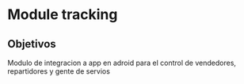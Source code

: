 # Module tracking

## Objetivos
Modulo de integracion a app en adroid para el control de vendedores, repartidores y gente de servios

